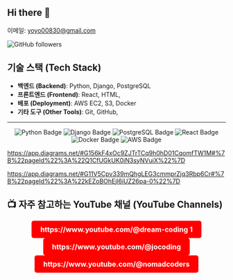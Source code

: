 ## Hi there 👋


이메일: yoyo00830@gmail.com

![GitHub followers](https://img.shields.io/github/followers/:user)




## 기술 스택 (Tech Stack)
- **백엔드 (Backend)**: Python, Django, PostgreSQL
- **프론트엔드 (Frontend)**: React, HTML,
- **배포 (Deployment)**: AWS EC2, S3, Docker
- **기타 도구 (Other Tools)**: Git, GitHub, 




---

<p align="center"> 
  <img src="https://img.shields.io/badge/Python-blue?style=for-the-badge&logo=python" alt="Python Badge" /> 
  <img src="https://img.shields.io/badge/Django-green?style=for-the-badge&logo=django" alt="Django Badge" /> 
  <img src="https://img.shields.io/badge/PostgreSQL-blue?style=for-the-badge&logo=postgresql" alt="PostgreSQL Badge" /> 
  <img src="https://img.shields.io/badge/React-blue?style=for-the-badge&logo=react" alt="React Badge" /> 
  <img src="https://img.shields.io/badge/Docker-blue?style=for-the-badge&logo=docker" alt="Docker Badge" /> 
  <img src="https://img.shields.io/badge/AWS-EC2-orange?style=for-the-badge&logo=amazonaws" alt="AWS Badge" /> 
</p>




https://app.diagrams.net/#G156kF4xOc9ZJTrTCq9h0hD01CqomfTW1M#%7B%22pageId%22%3A%22Q1CfUGkUK0iN3syNVuiX%22%7D

https://app.diagrams.net/#G11V5Cpv339mQhgLEG3cmmprZjq3Rbp6Cr#%7B%22pageId%22%3A%22kEZoBOhEjl6iUZ26pa-0%22%7D





## 📺 자주 참고하는 YouTube 채널 (YouTube Channels)

<p align="center">
  <a href="https://www.youtube.com/channel/CHANNEL_ID_1" target="_blank" style="display: inline-block; padding: 10px 20px; font-size: 16px; font-weight: bold; color: #fff; background-color: #FF0000; border-radius: 5px; text-decoration: none;">https://www.youtube.com/@dream-coding 1</a>
  <a href="https://www.youtube.com/channel/CHANNEL_ID_2" target="_blank" style="display: inline-block; padding: 10px 20px; font-size: 16px; font-weight: bold; color: #fff; background-color: #FF0000; border-radius: 5px; text-decoration: none;">https://www.youtube.com/@jocoding</a>
  <a href="https://www.youtube.com/channel/CHANNEL_ID_3" target="_blank" style="display: inline-block; padding: 10px 20px; font-size: 16px; font-weight: bold; color: #fff; background-color: #FF0000; border-radius: 5px; text-decoration: none;">https://www.youtube.com/@nomadcoders</a>
</p>










<!--
**hateyoon/hateyoon** is a ✨ _special_ ✨ repository because its `README.md` (this file) appears on your GitHub profile.

Here are some ideas to get you started:

- 🔭 I’m currently working on ...
- 🌱 I’m currently learning ...
- 👯 I’m looking to collaborate on ...
- 🤔 I’m looking for help with ...
- 💬 Ask me about ...
- 📫 How to reach me: ...
- 😄 Pronouns: ...
- ⚡ Fun fact: ...
-->
